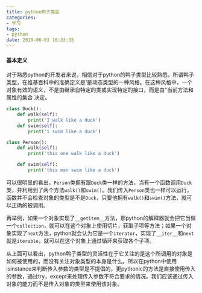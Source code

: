 ```yaml
---
title: python鸭子类型
categories:
- 学习
tags:
- python
date: 2019-06-03 16:33:35
---
```




#### 基本定义

​	对于熟悉python的开发者来说，相信对于python的鸭子类型比较熟悉，所谓鸭子类型，在维基百科中的准确定义是‘是动态类型的一种风格。在这种风格中，一个对象有效的语义，不是由继承自特定的类或实现特定的接口，而是由"当前方法和属性的集合 决定。

```python
class Duck():
    def walk(self):
        print('I walk like a duck')
    def swim(self):
        print('i swim like a duck')

class Person():
    def walk(self):
        print('this one walk like a duck') 

    def swim(self):
        print('this man swim like a duck')
```

可以很明显的看出，`Person`类拥有跟`Duck`类一样的方法，当有一个函数调用`Duck`类，并利用到了两个方法`walk()`和`swim()`。我们传入`Person`类也一样可以运行，函数并不会检查对象的类型是不是`Duck`，只要他拥有`walk()`和`swim()`方法，就可以正确的被调用。 

再举例，如果一个对象实现了`__getitem__`方法，那python的解释器就会把它当做一个`collection`，就可以在这个对象上使用切片，获取子项等方法；如果一个对象实现了`next`方法，python就会认为它是一个`iterator`，实现了`__iter__`和`next`就是`iterable`，就可以在这个对象上通过循环来获取各个子项。

从上面可以看出，python鸭子类型的灵活性在于它关注的是这个所调用的对象是如何被使用的，而没有关注对象类型的本身是什么。所以在python中使用isinstance来判断传入参数的类型是不提倡的，更pythonic的方法是直接使用传入的参数，通过try，except来处理传入参数不符合要求的情况。我们应该通过传入对象的能力而不是传入对象的类型来使用该对象。

